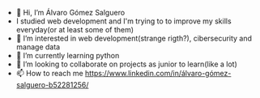 - 👋 Hi, I’m Álvaro Gómez Salguero
- I studied web development and I'm trying to to improve my skills everyday(or at least some of them)
- 👀 I’m interested in web development(strange rigth?), cibersecurity and manage data
- 🌱 I’m currently learning python 
- 💞️ I’m looking to collaborate on projects as junior to learn(like a lot)
- 📫 How to reach me https://www.linkedin.com/in/álvaro-gómez-salguero-b52281256/
